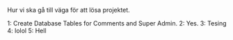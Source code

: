 Hur vi ska gå till väga för att lösa projektet.

1: Create Database Tables for Comments and Super Admin.
2: Yes.
3: Tesing
4: lolol
5: Hell